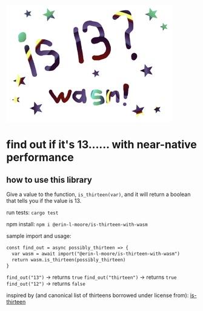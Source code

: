<img src="isthirteen-logo-small.png">

# find out if it's 13...... with near-native performance 

## how to use this library
Give a value to the function, `is_thirteen(var)`, and it will return a boolean that tells you if the value is 13.

run tests: `cargo test`

npm install: `npm i @erin-l-moore/is-thirteen-with-wasm`

sample import and usage:
```
const find_out = async possibly_thirteen => {
  var wasm = await import("@erin-l-moore/is-thirteen-with-wasm")
  return wasm.is_thirteen(possibly_thirteen)
}
```

`find_out("13")` -> returns `true`
`find_out("thirteen")` -> returns `true`
`find_out("12")` -> returns `false`

inspired by (and canonical list of thirteens borrowed under license from): [is-thirteen](https://github.com/jezen/is-thirteen)